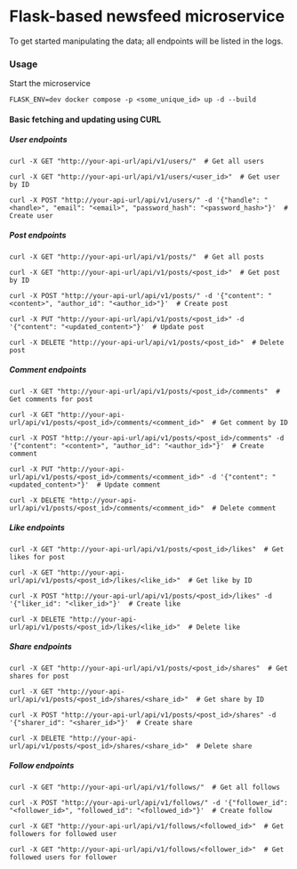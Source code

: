 # Flask-based newsfeed microservice

To get started manipulating the data; all endpoints will be listed in the logs.

### Usage
Start the microservice

`FLASK_ENV=dev docker compose -p <some_unique_id> up -d --build`

#### Basic fetching and updating using CURL
##### User endpoints
`curl -X GET "http://your-api-url/api/v1/users/"  # Get all users`

`curl -X GET "http://your-api-url/api/v1/users/<user_id>"  # Get user by ID`

`curl -X POST "http://your-api-url/api/v1/users/" -d '{"handle": "<handle>", "email": "<email>", "password_hash": "<password_hash>"}'  # Create user`


##### Post endpoints
`curl -X GET "http://your-api-url/api/v1/posts/"  # Get all posts`

`curl -X GET "http://your-api-url/api/v1/posts/<post_id>"  # Get post by ID`

`curl -X POST "http://your-api-url/api/v1/posts/" -d '{"content": "<content>", "author_id": "<author_id>"}'  # Create post`

`curl -X PUT "http://your-api-url/api/v1/posts/<post_id>" -d '{"content": "<updated_content>"}'  # Update post`

`curl -X DELETE "http://your-api-url/api/v1/posts/<post_id>"  # Delete post`

##### Comment endpoints
`curl -X GET "http://your-api-url/api/v1/posts/<post_id>/comments"  # Get comments for post`

`curl -X GET "http://your-api-url/api/v1/posts/<post_id>/comments/<comment_id>"  # Get comment by ID`

`curl -X POST "http://your-api-url/api/v1/posts/<post_id>/comments" -d '{"content": "<content>", "author_id": "<author_id>"}'  # Create comment`

`curl -X PUT "http://your-api-url/api/v1/posts/<post_id>/comments/<comment_id>" -d '{"content": "<updated_content>"}'  # Update comment`

`curl -X DELETE "http://your-api-url/api/v1/posts/<post_id>/comments/<comment_id>"  # Delete comment`

##### Like endpoints
`curl -X GET "http://your-api-url/api/v1/posts/<post_id>/likes"  # Get likes for post`

`curl -X GET "http://your-api-url/api/v1/posts/<post_id>/likes/<like_id>"  # Get like by ID`

`curl -X POST "http://your-api-url/api/v1/posts/<post_id>/likes" -d '{"liker_id": "<liker_id>"}'  # Create like`

`curl -X DELETE "http://your-api-url/api/v1/posts/<post_id>/likes/<like_id>"  # Delete like`

##### Share endpoints
`curl -X GET "http://your-api-url/api/v1/posts/<post_id>/shares"  # Get shares for post`

`curl -X GET "http://your-api-url/api/v1/posts/<post_id>/shares/<share_id>"  # Get share by ID`

`curl -X POST "http://your-api-url/api/v1/posts/<post_id>/shares" -d '{"sharer_id": "<sharer_id>"}'  # Create share`

`curl -X DELETE "http://your-api-url/api/v1/posts/<post_id>/shares/<share_id>"  # Delete share`

##### Follow endpoints
`curl -X GET "http://your-api-url/api/v1/follows/"  # Get all follows`

`curl -X POST "http://your-api-url/api/v1/follows/" -d '{"follower_id": "<follower_id>", "followed_id": "<followed_id>"}'  # Create follow`

`curl -X GET "http://your-api-url/api/v1/follows/<followed_id>"  # Get followers for followed user`

`curl -X GET "http://your-api-url/api/v1/follows/<follower_id>"  # Get followed users for follower`

